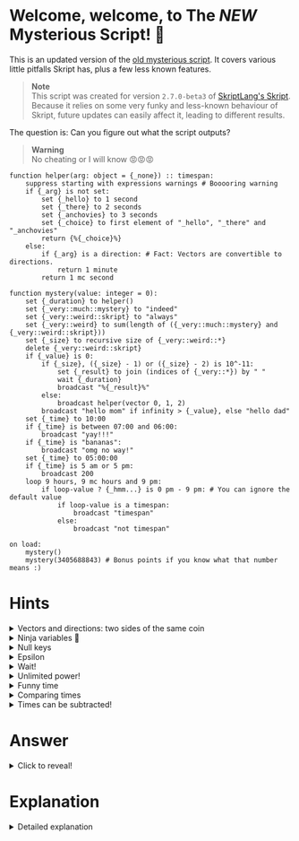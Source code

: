 # Welcome, welcome, to The _NEW_ Mysterious Script! :ghost:
This is an updated version of the [old mysterious script](https://github.com/Mr-Darth/Skriptness/blob/master/learning/mysterious-script.md). It covers various little pitfalls Skript has, plus a few less known features.

> **Note** \
This script was created for version `2.7.0-beta3` of [SkriptLang's Skript](https://github.com/SkriptLang/Skript). Because it relies on some very funky and less-known behaviour of Skript, future updates can easily affect it, leading to different results.

The question is: Can you figure out what the script outputs?
> **Warning** \
No cheating or I will know 😡😡😡

```vbs
function helper(arg: object = {_none}) :: timespan:
    suppress starting with expressions warnings # Booooring warning
    if {_arg} is not set:
        set {_hello} to 1 second
        set {_there} to 2 seconds
        set {_anchovies} to 3 seconds
        set {_choice} to first element of "_hello", "_there" and "_anchovies"
        return {%{_choice}%}
    else:
        if {_arg} is a direction: # Fact: Vectors are convertible to directions.
            return 1 minute
        return 1 mc second

function mystery(value: integer = 0):
    set {_duration} to helper()
    set {_very::much::mystery} to "indeed"
    set {_very::weird::skript} to "always"
    set {_very::weird} to sum(length of ({_very::much::mystery} and {_very::weird::skript}))
    set {_size} to recursive size of {_very::weird::*}
    delete {_very::weird::skript}
    if {_value} is 0:
        if {_size}, ({_size} - 1) or ({_size} - 2) is 10^-11:
            set {_result} to join (indices of {_very::*}) by " "
            wait {_duration}
            broadcast "%{_result}%"
        else:
            broadcast helper(vector 0, 1, 2)
        broadcast "hello mom" if infinity > {_value}, else "hello dad"
    set {_time} to 10:00
    if {_time} is between 07:00 and 06:00:
        broadcast "yay!!!"
    if {_time} is "bananas":
        broadcast "omg no way!"
    set {_time} to 05:00:00
    if {_time} is 5 am or 5 pm:
        broadcast 200
    loop 9 hours, 9 mc hours and 9 pm:
        if loop-value ? {_hmm...} is 0 pm - 9 pm: # You can ignore the default value
            if loop-value is a timespan:
                broadcast "timespan"
            else:
                broadcast "not timespan"

on load:
    mystery()
    mystery(3405688843) # Bonus points if you know what that number means :)
```

# Hints
<details>
<summary>Vectors and directions: two sides of the same coin</summary>
Vectors are, when needed and when applicable, converted to directions, but not vice versa. It's not actually the case in the commented line. I'm so evil :smiling_imp:

</details>

<details>
<summary>Ninja variables 🥷</summary>

The local variable token (`_`) has to be part of the literal variable name, for the variable to be local.
</details>

<details>
<summary>Null keys</summary>

Think of list variables as trees. When you have stuff like `{_a::hello::bob}` and `{_a::hello}`, the latter uses a `null` key (basically, `a -> hello -> null`).
</details>

<details>
<summary>Epsilon</summary>

`69` is the same as `68.99999999991`!
> ~~r/unexpectedfactorial~~
</details>

<details>
<summary>Wait!</summary>

There are two calls to the function, so be careful with the order. \
Hold on! I left the stove on! I'll be with you in *no time*!

`wait ...`

...?
</details>

<details>
<summary>Unlimited power!</summary>

`infinity` is probably not what you expect it to be.
</details>

<details>
<summary>Funny time</summary>

`[###:]##:##[.####]` is valid syntax for timespans 🤯
</details>

<details>
<summary>Comparing times</summary>

Currently, quite broken. Don't get your hopes up.
</details>

<details>
<summary>Times can be subtracted!</summary>

I lied. They can't. 🤣🤣🤣 I am the funniest 🤣🤣🤣

Still, `0 pm - 9 pm` is valid, but means something else. I wonder what... 🤔
<details>
<summary>Hint in a hint?!?</summary>

Think also of how `0-9` can actually mean something else besides -9 🤣🤣🤣
</details>
</details>

# Answer
<details>
<summary>Click to reveal!</summary>

This mysterious script outputs:
```
much weird
timespan
```
Did you get it right?
<details>
<summary>Yes</summary>

You are lying! You cheated! Disqualified.
</details>
<details>
<summary>No</summary>

Because I lied 🤣

It actually outputs:
```
not timespan
```

(I know, you are laughing so hard right now. My humour is so humorous 🤣)
</details>
</details>

# Explanation
<details>
<summary>Detailed explanation</summary>

Let's look into the `helper` function first.
> Totally unrelated, did you notice the argument defaults to a non-literal? 😱

As stated in the hints, the local variable token has to be part of the literal variable name for the variable to actually be local:
```vb
{_var}     # Local
{%"_var"%} # Cursed global
```
So, looks like the line `return {%{_choice}%}` doesn't give us anything.

Now into the juicy part... the `mystery` function! \
We found out that `set {_duration} to helper()` is a LIE!!! The variable will, in fact, not be set.

The next interesting, but trivial line is: `set {_very::weird} to sum(length of ({_very::much::mystery} and {_very::weird::skript}))`. The variable is going to be `12`.

Now, `set {_size} to recursive size of {_very::weird::*}`. Let's inspect how the variable `{_very::*}` actually looks internally:
```
# JSON-esque representation :o
{
    "much": {
        "mystery": "indeed"
    },
    "weird": {
        null: 12.0, # Why null?!? Because this is how variables work :)
        "skript": "always"
    }
}
```
So the recursive size is `2`, since it checks the tree of the variable.

Next, `delete {_very::weird::skript}`. Let's see what happens:
```
{
    "much": {
        "mystery": "indeed"
    },
    "weird": {
        null: 12.0
    }
}
```
> There is another closely related issue: Skript does not clear branches leading to nothing.

Since the first call uses `0` as the argument, we enter the first conditional block. We then see: `if {_size}, ({_size} - 1) or ({_size} - 2) is 10^-11`. Essentially, Skript has a margin of error when comparing numbers (because of floating point craziness). This margin is `1E-10`. Since `{_size} - 2` is `0` and `0` is close enough to `10^-11`, they are considered equal.

Then we have `set {_result} to join (indices of {_very::*}) by " "`. If you look just above, you can see that the indices of the list are `"much"` and `"weird"`. When joined, we get `"much weird"`.

A tricky one... `wait {_duration}`. We know the duration is not set. And if we try to wait a null amount of time, well... Skript just stops :grimacing:
> Ah, we love memory leaks!

Because everything stopped, the first call gives us absolutely nothing! It all depends on `mystery(3405688843)`. (Bonus points if you know what that number means :sunglasses:) For the curious, `infinity` is an enchantment.

We will ignore the stuff that we already went over and jump straight to `set {_time} to 10:00`. \
`10:00` is unfortunately not between 07:00 and 06:00, according to Skript. It's an [old bug](https://github.com/SkriptLang/Skript/issues/1354).

Next, `{_time}` is definitely NOT `"bananas"`.

Now, timespans have a less-known, albeit documented pattern: `[###:]##:##[.####] ([hours:]minutes:seconds[.milliseconds])` :scream: \
So, `05:00:00` is `5 hours` - definitely not `5 am or 5 pm`.

The loop then just checks if any of the looped values is `0 pm - 9 pm` and broadcast whether the matching values are a timespan or not.
> `loop-value ? {_hmm...}` is just a little trick that you can safely ignore (bad type handling) :)

The last piece of the puzzle is `0 pm - 9 pm`. This is not the difference between `0 pm` and `9 pm`, but rather a [timeperiod](https://docs.skriptlang.org/classes.html?search=#timeperiod). When comparing `time` to `timeperiod`, it checks whether the time is included in the given period (and this works, unlike `is between`).
> This is actually a viable workaround for the broken `is between` condition. But, oh, the irony... ![image](https://i.imgur.com/ijMsHm3.png)

And, there we go! We get `not timespan` :tada:
</details>
